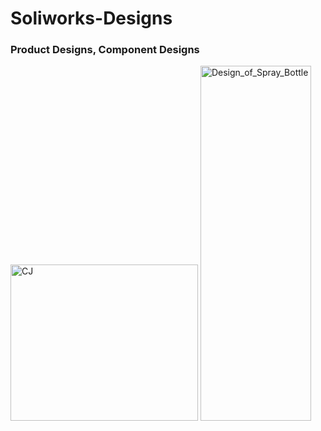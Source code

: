 # Soliworks-Designs
### Product Designs, Component Designs


<img width="300" height="250" alt="CJ" src="https://github.com/user-attachments/assets/1bfa7fcc-5c7c-4f57-867a-5ec166c9d34c" />
<img width="177" height="568" alt="Design_of_Spray_Bottle" src="https://github.com/user-attachments/assets/f923096c-a87c-40d2-b5cd-f177b1d871ed" />
